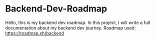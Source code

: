 # Backend-Dev-Roadmap

Hello, this is my backend dev roadmap.
In this project, I will write a full documentation about my backend dev journey.
Roadmap used: https://roadmap.sh/backend
